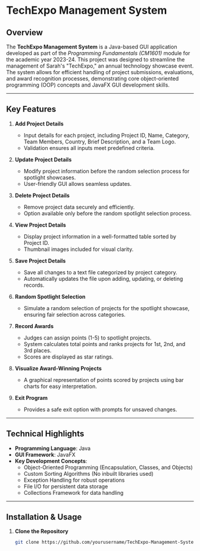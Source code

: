 # TechExpo Management System  

## Overview  
The **TechExpo Management System** is a Java-based GUI application developed as part of the *Programming Fundamentals (CM1601)* module for the academic year 2023-24. This project was designed to streamline the management of Sarah's "TechExpo," an annual technology showcase event. The system allows for efficient handling of project submissions, evaluations, and award recognition processes, demonstrating core object-oriented programming (OOP) concepts and JavaFX GUI development skills.  

---

## Key Features  
1. **Add Project Details**  
   - Input details for each project, including Project ID, Name, Category, Team Members, Country, Brief Description, and a Team Logo.  
   - Validation ensures all inputs meet predefined criteria.  

2. **Update Project Details**  
   - Modify project information before the random selection process for spotlight showcases.  
   - User-friendly GUI allows seamless updates.  

3. **Delete Project Details**  
   - Remove project data securely and efficiently.  
   - Option available only before the random spotlight selection process.  

4. **View Project Details**  
   - Display project information in a well-formatted table sorted by Project ID.  
   - Thumbnail images included for visual clarity.  

5. **Save Project Details**  
   - Save all changes to a text file categorized by project category.  
   - Automatically updates the file upon adding, updating, or deleting records.  

6. **Random Spotlight Selection**  
   - Simulate a random selection of projects for the spotlight showcase, ensuring fair selection across categories.  

7. **Record Awards**  
   - Judges can assign points (1-5) to spotlight projects.  
   - System calculates total points and ranks projects for 1st, 2nd, and 3rd places.  
   - Scores are displayed as star ratings.  

8. **Visualize Award-Winning Projects**  
   - A graphical representation of points scored by projects using bar charts for easy interpretation.  

9. **Exit Program**  
   - Provides a safe exit option with prompts for unsaved changes.  

---

## Technical Highlights  
- **Programming Language**: Java  
- **GUI Framework**: JavaFX  
- **Key Development Concepts**:  
  - Object-Oriented Programming (Encapsulation, Classes, and Objects)  
  - Custom Sorting Algorithms (No inbuilt libraries used)  
  - Exception Handling for robust operations  
  - File I/O for persistent data storage  
  - Collections Framework for data handling  

---

## Installation & Usage  
1. **Clone the Repository**  
   ```bash  
   git clone https://github.com/yourusername/TechExpo-Management-System.git  
